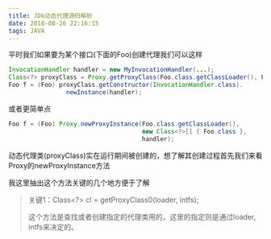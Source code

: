 ```yaml
---
title: JDk动态代理源码解析
date: 2018-08-26 22:16:15
tags: JAVA
---
```


平时我们如果要为某个接口(下面的Foo)创建代理我们可以这样

```java
InvocationHandler handler = new MyInvocationHandler(...);
Class<?> proxyClass = Proxy.getProxyClass(Foo.class.getClassLoader(), Foo.class);
Foo f = (Foo) proxyClass.getConstructor(InvocationHandler.class).
                newInstance(handler);
```

或者更简单点

```java
Foo f = (Foo) Proxy.newProxyInstance(Foo.class.getClassLoader(),
                                     new Class<?>[] { Foo.class },
                                     handler);
```

动态代理类(proxyClass)实在运行期间被创建的，想了解其创建过程首先我们来看Proxy的newProxyInstance方法

我这里抽出这个方法关键的几个地方便于了解

> 关键1：Class<?> cl = getProxyClass0(loader, intfs);
>
> 这个方法是查找或者创建指定的代理类用的，这里的指定则是通过loader, intfs来决定的。



